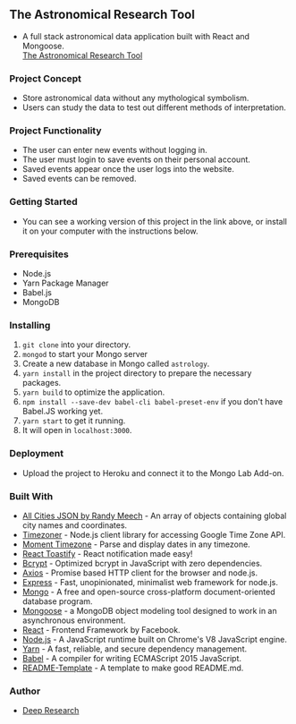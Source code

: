 ## The Astronomical Research Tool

* A full stack astronomical data application built with React and Mongoose.  
[The Astronomical Research Tool](https://astronomical-research-tool.herokuapp.com/)

### Project Concept

* Store astronomical data without any mythological symbolism.
* Users can study the data to test out different methods of interpretation.

### Project Functionality

* The user can enter new events without logging in.
* The user must login to save events on their personal account.
* Saved events appear once the user logs into the website.
* Saved events can be removed.

### Getting Started

* You can see a working version of this project in the link above, or install it on your computer with the instructions below.

### Prerequisites

* Node.js
* Yarn Package Manager
* Babel.js
* MongoDB

### Installing

1. `git clone` into your directory.
2. `mongod` to start your Mongo server
3. Create a new database in Mongo called `astrology`.
4. `yarn install` in the project directory to prepare the necessary packages.
5. `yarn build` to optimize the application.
6. `npm install --save-dev babel-cli babel-preset-env` if you don't have Babel.JS working yet.
7. `yarn start` to get it running.
8. It will open in `localhost:3000`.

### Deployment

* Upload the project to Heroku and connect it to the Mongo Lab Add-on.

### Built With

* [All Cities JSON by Randy Meech](https://gist.github.com/randymeech/5dabf9bf2831d9467ea6) - An array of objects containing global city names and coordinates.
* [Timezoner](https://www.npmjs.com/package/timezoner) - Node.js client library for accessing Google Time Zone API.
* [Moment Timezone](https://momentjs.com/timezone/) - Parse and display dates in any timezone.
* [React Toastify](https://github.com/fkhadra/react-toastify) - React notification made easy!
* [Bcrypt](https://www.npmjs.com/package/bcryptjs) - Optimized bcrypt in JavaScript with zero dependencies.
* [Axios](https://www.npmjs.com/package/axios) - Promise based HTTP client for the browser and node.js.
* [Express](https://www.npmjs.com/package/express) - Fast, unopinionated, minimalist web framework for node.js.
* [Mongo](https://www.mongodb.com/) - A free and open-source cross-platform document-oriented database program.
* [Mongoose](https://www.npmjs.com/package/mongoose) - a MongoDB object modeling tool designed to work in an asynchronous environment.
* [React](https://reactjs.org/) - Frontend Framework by Facebook.
* [Node.js](https://nodejs.org/en/) - A JavaScript runtime built on Chrome's V8 JavaScript engine.
* [Yarn](https://www.npmjs.com/package/yarn) - A fast, reliable, and secure dependency management.
* [Babel](https://babeljs.io/) - A compiler for writing ECMAScript 2015 JavaScript.
* [README-Template](https://gist.github.com/PurpleBooth/109311bb0361f32d87a2) - A template to make good README.md.


### Author

* [Deep Research](https://github.com/deep-research)